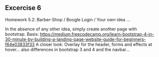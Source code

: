 ## Excercise 6

Homework 5.2: Barber-Shop / Boogle Login / Your own idea ...

In the absence of any other idea, simply create another page with bootstrap. 
Basis: https://medium.freecodecamp.org/learn-bootstrap-4-in-30-minute-by-building-a-landing-page-website-guide-for-beginners-f64e03833f33
A closer look: Overlay for the header, forms and effects at hover... also differences in bootstrap 3 and 4 and the navbar...
